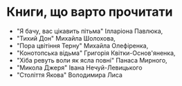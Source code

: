 # Книги, що варто прочитати
- "Я бачу, вас цікавить пітьма" Ілларіона Павлюка,
- "Тихий Дон" Михайла Шолохова,
- "Пора цвітіння Терну" Михайла Олефіренка,
- "Конотопська відьма" Григорія Квітки-Основ'яненка,
- "Хіба ревуть воли як ясла повні" Панаса Мирного,
- "Микола Джеря" Івана Нечуй-Левицького
- "Століття Якова" Володимира Лиса
